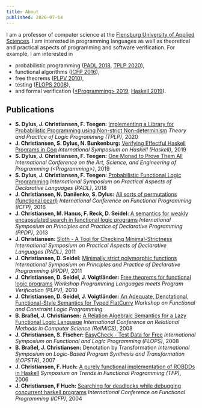 ```yaml
---
title: About
published: 2020-07-14
---
```


I am a professor of computer science at the
[Flensburg University of Applied Sciences](https://www.hs-flensburg.de). I am
interested in programming languages as well as theoretical and practical aspects of
programming and software verification. For example, I am interested in

- probabilistic programming ([PADL 2018](http://www-ps.informatik.uni-kiel.de/~sad/padl2018-preprint.pdf), [TPLP 2020](https://arxiv.org/pdf/1905.07212.pdf)),
- functional algorithms ([ICFP 2016](http://informatik.uni-kiel.de/~sad/icfp2016-preprint.pdf)),
- free theorems ([PLPV 2010](http://www.janis-voigtlaender.eu/papers/FreeTheoremsForFunctionalLogicPrograms.pdf)),
- testing ([FLOPS 2008](http://www-ps.informatik.uni-kiel.de/~sebf/data/pub/flops08.pdf)),
- and formal verification ([&lt;Programming&gt; 2019](https://arxiv.org/pdf/1805.08059.pdf), [Haskell 2019](https://www-ps.informatik.uni-kiel.de/~sad/haskell2019-preprint.pdf)).

## Publications

- **S. Dylus, J. Christiansen, F. Teegen:** [Implementing a Library for Probabilistic Programming using Non-strict Non-determinism](https://arxiv.org/pdf/1905.07212.pdf) _Theory and Practice of Logic Programming (TPLP)_, 2020
- **J. Christiansen, S. Dylus, N. Bunkenburg:** [Verifying Effectful Haskell Programs in Coq](https://www-ps.informatik.uni-kiel.de/~sad/haskell2019-preprint.pdf) _International Symposium on Haskell (Haskell)_, 2019
- **S. Dylus, J. Christiansen, F. Teegen:** [One Monad to Prove Them All](https://arxiv.org/pdf/1805.08059.pdf) _International Conference on the Art, Science, and
  Engineering of Programming (&lt;Programming&gt;)_, 2019
- **S. Dylus, J. Christiansen, F. Teegen:** [Probabilistic Functional Logic Programming](http://www-ps.informatik.uni-kiel.de/~sad/padl2018-preprint.pdf) _International Symposium on Practical Aspects of Declarative Languages (PADL)_, 2018
- **J. Christiansen, N. Danilenko, S. Dylus:** [All sorts of permutations (functional pearl)](http://informatik.uni-kiel.de/~sad/icfp2016-preprint.pdf) _International Conference on Functional Programming (ICFP)_, 2016
- **J. Christiansen, M. Hanus, F. Reck, D. Seidel:** [A semantics for weakly encapsulated search in functional logic programs](https://www.informatik.uni-kiel.de/~mh/publications/papers/PPDP13.pdf) _International Symposium on Principles and Practice of Declarative Programming (PPDP)_, 2013
- **J. Christiansen:** [Sloth - A Tool for Checking Minimal-Strictness](http://www.rpe.informatik.uni-kiel.de/de/rechnergestutzte-programmentwicklung/dateien/forschungunddiplomarbeiten/PADL.pdf) _International Symposium on Practical Aspects of Declarative Languages (PADL)_, 2011
- **J. Christiansen, D. Seidel:** [Minimally strict polymorphic functions](http://www.rpe.informatik.uni-kiel.de/de/rechnergestutzte-programmentwicklung/dateien/forschungunddiplomarbeiten/PPDP.pdf) _International Symposium on Principles and Practice of Declarative Programming (PPDP)_, 2011
- **J. Christiansen, D. Seidel, J. Voigtländer:** [Free theorems for functional logic programs](http://www.janis-voigtlaender.eu/papers/FreeTheoremsForFunctionalLogicPrograms.pdf) _Workshop Programming Languages meets Program Verification (PLPV)_, 2010
- **J. Christiansen, D. Seidel, J. Voigtländer:** [An Adequate, Denotational, Functional-Style Semantics for Typed FlatCurry](http://citeseerx.ist.psu.edu/viewdoc/download?doi=10.1.1.186.251&rep=rep1&type=pdf) _Workshop on Functional and Constraint Logic Programming_
- **B. Braßel, J. Christiansen:** [A Relation Algebraic Semantics for a Lazy Functional Logic Language](http://citeseerx.ist.psu.edu/viewdoc/download?doi=10.1.1.91.8678&rep=rep1&type=pdf) _International Conference on Relational Methods in Computer Science (RelMiCS)_, 2008
- **J. Christiansen, S. Fischer:** [EasyCheck - Test Data for Free](http://www-ps.informatik.uni-kiel.de/~sebf/data/pub/flops08.pdf) _International Symposium on Functional and Logic Programming (FLOPS)_, 2008
- **B. Braßel, J. Christiansen:** Denotation by Transformation _International Symposium on Logic-Based Program Synthesis and Transformation (LOPSTR)_, 2007
- **J. Christiansen, F. Huch:** [A purely functional implementation of ROBDDs in Haskell](http://www.cs.nott.ac.uk/~psznhn/TFP2006/Papers/09-ChristiansenHuch-APurelyFunctionalImplementationOfROBDDs.pdf) _Symposium on Trends in Functional Programming (TFP)_, 2006
- **J. Christiansen, F Huch:** [Searching for deadlocks while debugging concurrent haskell programs](http://citeseerx.ist.psu.edu/viewdoc/download?doi=10.1.1.84.220&rep=rep1&type=pdf) _International Conference on Functional Programming (ICFP)_, 2004
